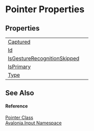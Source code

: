 # Pointer Properties




## Properties
<table>
<tr>
<td><a href="P_Avalonia_Input_Pointer_Captured">Captured</a></td>
<td> </td>
</tr>
<tr>
<td><a href="P_Avalonia_Input_Pointer_Id">Id</a></td>
<td> </td>
</tr>
<tr>
<td><a href="P_Avalonia_Input_Pointer_IsGestureRecognitionSkipped">IsGestureRecognitionSkipped</a></td>
<td> </td>
</tr>
<tr>
<td><a href="P_Avalonia_Input_Pointer_IsPrimary">IsPrimary</a></td>
<td> </td>
</tr>
<tr>
<td><a href="P_Avalonia_Input_Pointer_Type">Type</a></td>
<td> </td>
</tr>
</table>

## See Also


#### Reference
<a href="T_Avalonia_Input_Pointer">Pointer Class</a>  
<a href="N_Avalonia_Input">Avalonia.Input Namespace</a>  

